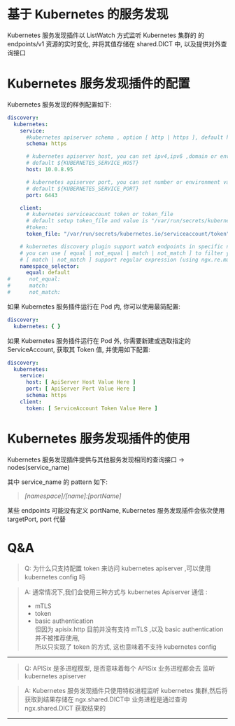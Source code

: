 <!--
#
# Licensed to the Apache Software Foundation (ASF) under one or more
# contributor license agreements.  See the NOTICE file distributed with
# this work for additional information regarding copyright ownership.
# The ASF licenses this file to You under the Apache License, Version 2.0
# (the "License"); you may not use this file except in compliance with
# the License.  You may obtain a copy of the License at
#
#     http://www.apache.org/licenses/LICENSE-2.0
#
# Unless required by applicable law or agreed to in writing, software
# distributed under the License is distributed on an "AS IS" BASIS,
# WITHOUT WARRANTIES OR CONDITIONS OF ANY KIND, either express or implied.
# See the License for the specific language governing permissions and
# limitations under the License.
#
-->

# 基于 Kubernetes 的服务发现

Kubernetes 服务发现插件以 ListWatch 方式监听 Kubernetes 集群的 的 endpoints/v1 资源的实时变化, 并将其值存储在 shared.DICT 中,
以及提供对外查询接口

# Kubernetes 服务发现插件的配置

Kubernetes 服务发现的样例配置如下:

```yaml
discovery:
  kubernetes:
    service:
      #kubernetes apiserver schema , option [ http | https ], default https
      schema: https

      # kubernetes apiserver host, you can set ipv4,ipv6 ,domain or environment variable
      # default ${KUBERNETES_SERVICE_HOST}
      host: 10.0.8.95

      # kubernetes apiserver port, you can set number or environment variable
      # default ${KUBERNETES_SERVICE_PORT}      
      port: 6443

    client:
      # kubernetes serviceaccount token or token_file
      # default setup token_file and value is "/var/run/secrets/kubernetes.io/serviceaccount/token"
      #token: 
      token_file: "/var/run/secrets/kubernetes.io/serviceaccount/token"

    # kubernetes discovery plugin support watch endpoints in specific namespace 
    # you can use [ equal | not_equal | match | not_match ] to filter your specified namespace
    # [ match | not_match ] support regular expression (using ngx.re.match )
    namespace_selector:
      equal: default
#      not_equal:
#      match:
#      not_match:
```

如果 Kubernetes 服务插件运行在 Pod 内, 你可以使用最简配置:

```yaml
discovery:
  kubernetes: { }
```

如果 Kubernetes 服务插件运行在 Pod 外, 你需要新建或选取指定的 ServiceAccount, 获取其 Token 值, 并使用如下配置:

```yaml
discovery:
  kubernetes:
    service:
      host: [ ApiServer Host Value Here ]
      port: [ ApiServer Port Value Here ]
      schema: https
    client:
      token: [ ServiceAccount Token Value Here ]
```

# Kubernetes 服务发现插件的使用

Kubernetes 服务发现插件提供与其他服务发现相同的查询接口 -> nodes(service_name)

其中 service_name 的 pattern 如下:
> _[namespace]/[name]:[portName]_

某些 endpoints 可能没有定义 portName, Kubernetes 服务发现插件会依次使用 targetPort, port 代替

# Q&A

> Q: 为什么只支持配置 token 来访问 kubernetes apiserver ,可以使用 kubernetes config 吗

> A: 通常情况下,我们会使用三种方式与 kubernetes Apiserver 通信 :
>  + mTLS
>  + token
>  + basic authentication \
> 但因为 apisix.http 目前并没有支持 mTLS ,以及 basic authentication 并不被推荐使用,\
> 所以只实现了 token 的方式, 这也意味着不支持 kubernetes config
-------
> Q: APISix 是多进程模型, 是否意味着每个 APISix 业务进程都会去 监听 kubernetes apiserver

> A: Kubernetes 服务发现插件只使用特权进程监听 kubernetes 集群,然后将获取到结果存储在 ngx.shared.DICT中 业务进程是通过查询 ngx.shared.DICT 获取结果的

------

